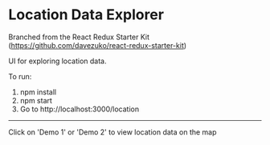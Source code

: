 # Location Data Explorer

Branched from the React Redux Starter Kit (https://github.com/davezuko/react-redux-starter-kit)

UI for exploring location data.

To run:
1. npm install
2. npm start
3. Go to http://localhost:3000/location
----

Click on 'Demo 1' or 'Demo 2' to view location data on the map


